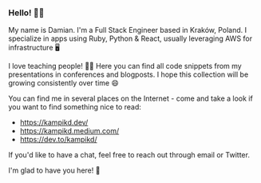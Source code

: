 ### Hello! 👋😄

My name is Damian. I'm a Full Stack Engineer based in Kraków, Poland. I specialize in apps using Ruby, Python & React, usually leveraging AWS for infrastructure 🖥️

I love teaching people! 👨‍🏫 Here you can find all code snippets from my presentations in conferences and blogposts. I hope this collection will be growing consistently over time 😄

You can find me in several places on the Internet - come and take a look if you want to find something nice to read:
- https://kampikd.dev/
- https://kampikd.medium.com/
- https://dev.to/kampikd/

If you'd like to have a chat, feel free to reach out through email or Twitter.

I'm glad to have you here! 🙂
